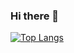 ### Hi there 👋

[![Top Langs](https://github-readme-stats.vercel.app/api/top-langs/?username=IJproject&layout=donut)](https://github.com/anuraghazra/github-readme-stats)
